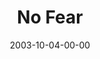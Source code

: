 ---
layout: message
category: message
series: "Fear Factor"
title: "No Fear"
date: 2003-10-04-00-00
message_id: 203
audio: "http://s3.amazonaws.com/crossroads-media/media/legacy/mp3/FF_05_10-05-03_No_Fear.mp3"
audio-duration: "34:11"
explicit: false
---